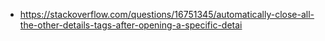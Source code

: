 - https://stackoverflow.com/questions/16751345/automatically-close-all-the-other-details-tags-after-opening-a-specific-detai
